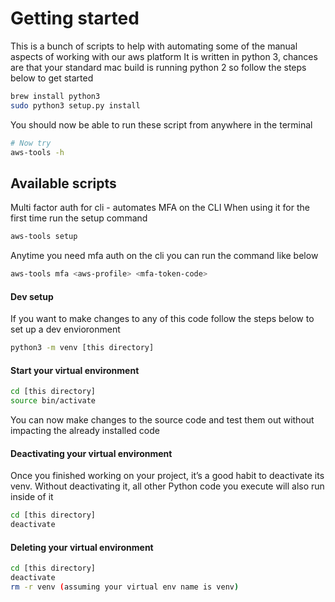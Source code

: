 # Getting started
This is a bunch of scripts to help with automating some of the manual aspects of working with our aws platform
It is written in python 3, chances are that your standard mac build is running python 2 so follow the steps below to
get started

```sh
brew install python3
sudo python3 setup.py install
```
You should now be able to run these script from anywhere in the terminal
```sh
# Now try
aws-tools -h
```

## Available scripts
Multi factor auth for cli - automates MFA on the CLI
When using it for the first time run the setup command
```sh
aws-tools setup
```

Anytime you need mfa auth on the cli you can run the command like below
```sh
aws-tools mfa <aws-profile> <mfa-token-code>
```

#### Dev setup
If you want to make changes to any of this code follow the steps below to set up a dev envioronment

```sh
python3 -m venv [this directory]
```

#### Start your virtual environment
```sh
cd [this directory]
source bin/activate
```

You can now make changes to the source code and test them out without impacting the already installed code

#### Deactivating your virtual environment
Once you finished working on your project, it’s a good habit to deactivate its venv. Without deactivating it,
all other Python code you execute will also run inside of it
```sh
cd [this directory]
deactivate
```

#### Deleting your virtual environment
```sh
cd [this directory]
deactivate
rm -r venv (assuming your virtual env name is venv)
```
